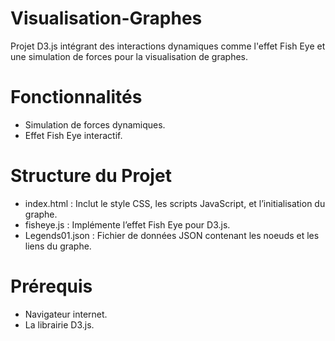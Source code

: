 # Visualisation-Graphes
Projet D3.js intégrant des interactions dynamiques comme l'effet Fish Eye et une simulation de forces pour la visualisation de graphes.

# Fonctionnalités
- Simulation de forces dynamiques.
- Effet Fish Eye interactif.

# Structure du Projet
- index.html : Inclut le style CSS, les scripts JavaScript, et l’initialisation du graphe.
- fisheye.js : Implémente l’effet Fish Eye pour D3.js.
- Legends01.json : Fichier de données JSON contenant les noeuds et les liens du graphe.

# Prérequis
- Navigateur internet.
- La librairie D3.js.
